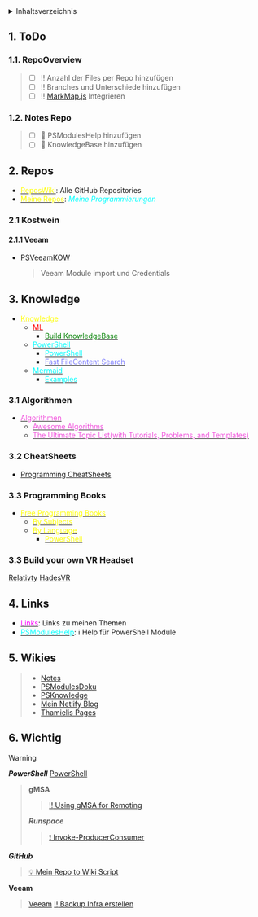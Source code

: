 <details>
<summary>Inhaltsverzeichnis</summary>

- [1. ToDo](#1-todo)
  - [1.1. RepoOverview](#11-repooverview)
  - [1.2. Notes Repo](#12-notes-repo)
- [2. Repos](#2-repos)
  - [2.1 Kostwein](#21-kostwein)
    - [2.1.1 Veeam](#211-veeam)
- [3. Knowledge](#3-knowledge)
  - [3.1 Algorithmen](#31-algorithmen)
  - [3.2 CheatSheets](#32-cheatsheets)
  - [3.3 Programming Books](#33-programming-books)
- [4. Links](#4-links)
- [5. Wikies](#5-wikies)
- [6. Wichtig](#6-wichtig)

</details>

##  1. ToDo
### 1.1. RepoOverview
  > - [ ] :bangbang: Anzahl der Files per Repo hinzufügen
  > - [ ] :bangbang: Branches und Unterschiede hinzufügen
  > - [ ] :bangbang: [MarkMap.js](<https://markmap.js.org>) Integrieren
### 1.2. Notes Repo
  > - [ ] :memo: PSModulesHelp hinzufügen
  > - [ ] :memo: KnowledgeBase hinzufügen

##  2. Repos
- [<span style="color:yellow">ReposWiki</span>](<ReposWiki/ReposWiki.md>): Alle GitHub Repositories
- [<span style="color:yellow">Meine Repos</span>](ReposWiki/Repositories.md): <span style="color:cyan">*Meine Programmierungen*</span>

### 2.1 Kostwein

#### 2.1.1 Veeam
- [PSVeeamKOW](<https://github.com/Thamielis/PSVeeamKOW>)
  > Veeam Module import und Credentials

## 3. Knowledge
- [<span style="color:yellow">Knowledge</span>](<Knowledge/Knowledge.md>)
  - [<span style="color:red">ML</span>](<Knowledge/ML/ML.md>)
    - [<span style="color:green">Build KnowledgeBase</span>](<Knowledge/ML/How I Turned My Companys Docs into a Searchable Database with OpenAI.md>)
  - [<span style="color:cyan">PowerShell</span>](<Knowledge/PowerShell/PowerShell.md>)
    - [<span style="color:cyan">PowerShell</span>](<Knowledge/PowerShell/PowerShell.md>)
    - [<span style="color:#7d7dff">Fast FileContent Search</span>](https://www.leeholmes.com/scour-fast-personal-local-content-searches/)
  - [<span style="color:cyan">Mermaid</span>](<Knowledge/Mermaid/Mermaid.md>)
    - [<span style="color:cyan">Examples</span>](<Knowledge/Mermaid/MermaidOnGitHubExamples.md>)

### 3.1 Algorithmen
- [<span style="color:rgb(241, 82, 220)">Algorithmen</span>](/%2F/Algorithmen.md)
    - [<span style="color:rgb(241, 82, 220)">Awesome Algorithms</span>](<https://github.com/tayllan/awesome-algorithms>)
    - [<span style="color:rgb(241, 82, 220)">The Ultimate Topic List(with Tutorials, Problems, and Templates)</span>](<https://blog.shahjalalshohag.com/topic-list/>)

### 3.2 CheatSheets
- [Programming CheatSheets](https://github.com/EbookFoundation/free-programming-books/blob/8366c91ffb66e43471ef26b578c03dff0fe8a4ef/more/free-programming-cheatsheets.md)

### 3.3 Programming Books
- [<span style="color:yellow">Free Programming Books</span>](<https://github.com/EbookFoundation/free-programming-books>)
  - [<span style="color:yellow">By Subjects</span>](<https://github.com/EbookFoundation/free-programming-books/blob/8366c91ffb66e43471ef26b578c03dff0fe8a4ef/books/free-programming-books-subjects.md>)
  - [<span style="color:yellow">By Language</span>](<https://github.com/EbookFoundation/free-programming-books/blob/8366c91ffb66e43471ef26b578c03dff0fe8a4ef/books/free-programming-books-langs.md>)
    - [<span style="color:yellow">PowerShell</span>](<https://github.com/EbookFoundation/free-programming-books/blob/main/books/free-programming-books-langs.md#powershell>)

### 3.3 Build your own VR Headset
[Relativty](<https://github.com/relativty/Relativty>)
[HadesVR](<https://github.com/HadesVR/HadesVR>)

##  4. Links
- [<span style="color:magenta">Links</span>](<Links/LinksWiki.md>): Links zu meinen Themen
- [<span style="color:cyan">PSModulesHelp</span>](<PSModulesHelp/ModuleDoku.md>): :information_source: Help für PowerShell Module

## 5. Wikies
  > - [Notes](https://github.com/thamielis/Notes)
  > - [PSModulesDoku](https://thamielis.github.io/PSModulesDoku/)
  > - [PSKnowledge](https://thamielis.github.io/PSKnowledge/ClassExplorer/gasm.html)
  > - [Mein Netlify Blog](<https://blog.in-pro.org>)
  > - [Thamielis Pages](<https://thamielis.github.io>)

## 6. Wichtig
>[!warning]
>***PowerShell***
>[PowerShell](Links/PowerShell%20Links.md)
>>**gMSA**
>>>[:bangbang: Using gMSA for Remoting](Knowledge/PowerShell/gMSA/Using%20Group%20Managed%20Service%20Accounts%20(gMSAs)%20for%20PowerShell%20Remoting.md)
>>
>>***Runspace***
>>>[:exclamation: Invoke-ProducerConsumer](Scripts/Invoke-ProducerConsumer.ps1)
>>
>***GitHub***
>>[:bulb: Mein Repo to Wiki Script](https://github.com/thamielis/PSRepoOverview)
>
>**Veeam**
>>[Veeam](Links/Veeam.md)
>>[:bangbang: Backup Infra erstellen](<https://jorgedelacruz.uk/2020/03/09/veeam-how-to-design-and-implement-a-backup-system-based-on-sla-policies-part-i-design-architecture-and-tagging-in-vsphere>)
>
